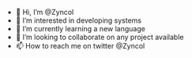 - 👋 Hi, I’m @Zyncol
- 👀 I’m interested in developing systems
- 🌱 I’m currently learning a new language
- 💞️ I’m looking to collaborate on any project available
- 📫 How to reach me on twitter @Zyncol

<!---
Zyncol/Zyncol is a ✨ special ✨ repository because its `README.md` (this file) appears on your GitHub profile.
You can click the Preview link to take a look at your changes.
--->
